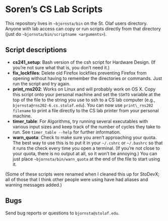 # Soren’s CS Lab Scripts

This repository lives in `~bjornsta/bin` on the St. Olaf users directory. Anyone with lab access can copy or run scripts directly from that directory (just do `~bjornsta/bin/scriptname <arguments>`).

## Script descriptions
* **cs241\_setup**: Bash version of the csh script for Hardware Design. (If you’re not sure what that is, you don’t need it.)
* **fix\_lockfiles**: Delete old Firefox lockfiles preventing Firefox from opening without having to remember the directories or commands. Just run the script and try again.
* **print\_rns202**: Works on Linux and will probably work on OS X. Copy this script onto your personal machine and set the `SSHTO` variable at the top of the file to the string you use to ssh to a CS lab computer (e.g., `bjornsta@rns202-6.cs.stolaf.edu`). You can now use `print\_rns202 filename` to print a file directly to the CS lab printer from your personal machine.
* **timer_table**: For Algorithms, try running several executables with various input sizes and keep track of the number of cycles they take to run. See `timer_table --help` for further information.
* **warn_quota**: Check to make sure you aren’t approaching your quota. The best way to use this is to put it in your `~/.cshrc` or `~/.bashrc` so that it runs the check every time you open a terminal. (If you’re not close to your quota, there is no output at all, so it won’t be annoying.) You can just place `~bjornsta/bin/warn_quota` at the end of the file to start using it.

(Some of these scripts were renamed when I cleaned this up for StoDevX; all of
those that I think other people were using have had aliases and warning
messages added.)

## Bugs
Send bug reports or questions to `bjornsta@stolaf.edu`.
